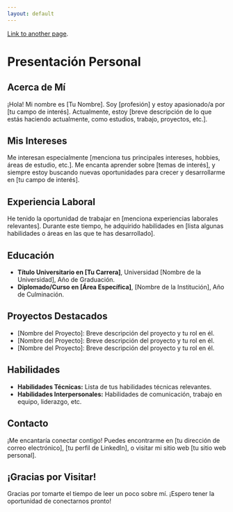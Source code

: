 ```yaml
---
layout: default
---
```




[Link to another page](./another-page.html).

# Presentación Personal

## Acerca de Mí

¡Hola! Mi nombre es [Tu Nombre]. Soy [profesión] y estoy apasionado/a por [tu campo de interés]. Actualmente, estoy [breve descripción de lo que estás haciendo actualmente, como estudios, trabajo, proyectos, etc.].

## Mis Intereses

Me interesan especialmente [menciona tus principales intereses, hobbies, áreas de estudio, etc.]. Me encanta aprender sobre [temas de interés], y siempre estoy buscando nuevas oportunidades para crecer y desarrollarme en [tu campo de interés].

## Experiencia Laboral

He tenido la oportunidad de trabajar en [menciona experiencias laborales relevantes]. Durante este tiempo, he adquirido habilidades en [lista algunas habilidades o áreas en las que te has desarrollado].

## Educación

- **Título Universitario en [Tu Carrera]**, Universidad [Nombre de la Universidad], Año de Graduación.
- **Diplomado/Curso en [Área Específica]**, [Nombre de la Institución], Año de Culminación.

## Proyectos Destacados

- [Nombre del Proyecto]: Breve descripción del proyecto y tu rol en él.
- [Nombre del Proyecto]: Breve descripción del proyecto y tu rol en él.
- [Nombre del Proyecto]: Breve descripción del proyecto y tu rol en él.

## Habilidades

- **Habilidades Técnicas:** Lista de tus habilidades técnicas relevantes.
- **Habilidades Interpersonales:** Habilidades de comunicación, trabajo en equipo, liderazgo, etc.

## Contacto

¡Me encantaría conectar contigo! Puedes encontrarme en [tu dirección de correo electrónico], [tu perfil de LinkedIn], o visitar mi sitio web [tu sitio web personal].

## ¡Gracias por Visitar!

Gracias por tomarte el tiempo de leer un poco sobre mí. ¡Espero tener la oportunidad de conectarnos pronto!


